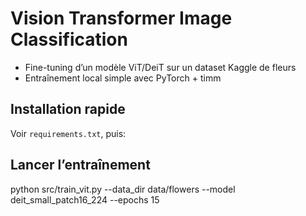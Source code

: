 # Vision Transformer Image Classification

- Fine-tuning d’un modèle ViT/DeiT sur un dataset Kaggle de fleurs
- Entraînement local simple avec PyTorch + timm

## Installation rapide
Voir `requirements.txt`, puis:


## Lancer l’entraînement
python src/train_vit.py --data_dir data/flowers --model deit_small_patch16_224 --epochs 15
